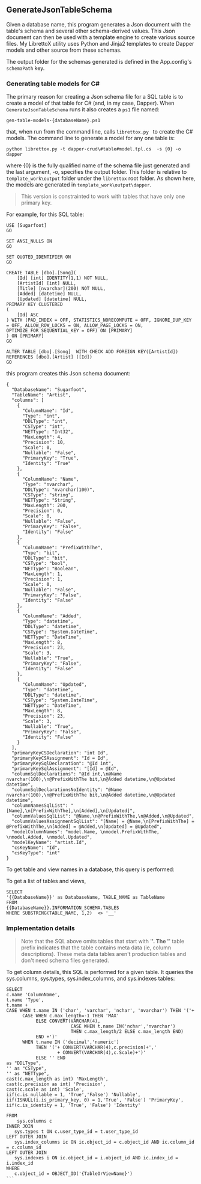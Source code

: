 ## GenerateJsonTableSchema

Given a database name, this program generates a Json document with the table's schema and several other schema-derived values. This Json document can then be used with a template engine to create various source files. My LibrettoX utility uses Python and Jinja2 templates to create Dapper models and other source from these schemas. 

The output folder for the schemas generated is defined in the App.config's `schemaPath` key. 

### Generating table models for C#

The primary reason for creating a Json schema file for a SQL table is to create a model of that table for C# (and, in my case, Dapper). When `GenerateJsonTableSchema` runs it also creates a `ps1` file named:

    gen-table-models-{databaseName}.ps1

that, when run from the command line, calls `librettox.py ` to create the C# models. The command line to generate a model for any one table is:

    python librettox.py -t dapper-crud\#table#model.tpl.cs  -s {0} -o dapper

where {0} is the fully qualified name of the schema file just generated and the last argument, -o, specifies the output folder. This folder is relative to `template_work\output` folder under the `librettox` root folder. As shown here, the models are generated in `template_work\output\dapper`.  

> This version is constrainted to work with tables that have only one primary key.

For example, for this SQL table:

```
USE [Sugarfoot]
GO

SET ANSI_NULLS ON
GO

SET QUOTED_IDENTIFIER ON
GO

CREATE TABLE [dbo].[Song](
    [Id] [int] IDENTITY(1,1) NOT NULL,
    [ArtistId] [int] NULL,
    [Title] [nvarchar](200) NOT NULL,
    [Added] [datetime] NULL,
    [Updated] [datetime] NULL,
PRIMARY KEY CLUSTERED 
(
    [Id] ASC
) WITH (PAD_INDEX = OFF, STATISTICS_NORECOMPUTE = OFF, IGNORE_DUP_KEY = OFF, ALLOW_ROW_LOCKS = ON, ALLOW_PAGE_LOCKS = ON, OPTIMIZE_FOR_SEQUENTIAL_KEY = OFF) ON [PRIMARY]
) ON [PRIMARY]
GO

ALTER TABLE [dbo].[Song]  WITH CHECK ADD FOREIGN KEY([ArtistId])
REFERENCES [dbo].[Artist] ([Id])
GO
```

this program creates this Json schema document: 

```
{
  "DatabaseName": "Sugarfoot",
  "TableName": "Artist",
  "columns": [
    {
      "ColumnName": "Id",
      "Type": "int",
      "DDLType": "int",
      "CSType": "int",
      "NETType": "Int32",
      "MaxLength": 4,
      "Precision": 10,
      "Scale": 0,
      "Nullable": "False",
      "PrimaryKey": "True",
      "Identity": "True"
    },
    {
      "ColumnName": "Name",
      "Type": "nvarchar",
      "DDLType": "nvarchar(100)",
      "CSType": "string",
      "NETType": "String",
      "MaxLength": 200,
      "Precision": 0,
      "Scale": 0,
      "Nullable": "False",
      "PrimaryKey": "False",
      "Identity": "False"
    },
    {
      "ColumnName": "PrefixWithThe",
      "Type": "bit",
      "DDLType": "bit",
      "CSType": "bool",
      "NETType": "Boolean",
      "MaxLength": 1,
      "Precision": 1,
      "Scale": 0,
      "Nullable": "False",
      "PrimaryKey": "False",
      "Identity": "False"
    },
    {
      "ColumnName": "Added",
      "Type": "datetime",
      "DDLType": "datetime",
      "CSType": "System.DateTime",
      "NETType": "DateTime",
      "MaxLength": 8,
      "Precision": 23,
      "Scale": 3,
      "Nullable": "True",
      "PrimaryKey": "False",
      "Identity": "False"
    },
    {
      "ColumnName": "Updated",
      "Type": "datetime",
      "DDLType": "datetime",
      "CSType": "System.DateTime",
      "NETType": "DateTime",
      "MaxLength": 8,
      "Precision": 23,
      "Scale": 3,
      "Nullable": "True",
      "PrimaryKey": "False",
      "Identity": "False"
    }
  ],
  "primaryKeyCSDeclaration": "int Id",
  "primaryKeyCSAssignment": "Id = Id",
  "primaryKeySqlDeclaration": "@Id int",
  "primaryKeySqlAssignment": "[Id] = @Id",
  "columnSqlDeclarations": "@Id int,\n@Name nvarchar(100),\n@PrefixWithThe bit,\n@Added datetime,\n@Updated datetime",
  "columnSqlDeclarationsNoIdentity": "@Name nvarchar(100),\n@PrefixWithThe bit,\n@Added datetime,\n@Updated datetime",
  "columnNamesSqlList": "[Name],\n[PrefixWithThe],\n[Added],\n[Updated]",
  "columnValuesSqlList": "@Name,\n@PrefixWithThe,\n@Added,\n@Updated",
  "columnValuesAssignmentSqlList": "[Name] = @Name,\n[PrefixWithThe] = @PrefixWithThe,\n[Added] = @Added,\n[Updated] = @Updated",
  "modelColumnNames": "model.Name, \nmodel.PrefixWithThe, \nmodel.Added, \nmodel.Updated",
  "modelKeyName": "artist.Id",
  "csKeyName": "Id",
  "csKeyType": "int"
}
```

To get table and view names in a database, this query is performed:

To get a list of tables and views, 

```
SELECT
'{{DatabaseName}}' as DatabaseName, TABLE_NAME as TableName 
FROM
{{DatabaseName}}.INFORMATION_SCHEMA.TABLES
WHERE SUBSTRING(TABLE_NAME, 1,2)  <> '__'
```

### Implementation details

> Note that the SQL above omits tables that start with '__'. The '__' table prefix indicates that the table contains meta data (ie, column descriptions). These meta data tables aren't production tables and don't need schema files generated.

To get column details, this SQL is performed for a given table. It queries the sys.columns, sys.types, sys.index_columns, and sys.indexes tables: 

````
SELECT
c.name 'ColumnName',
t.name 'Type',
t.name +
CASE WHEN t.name IN ('char', 'varchar', 'nchar', 'nvarchar') THEN '('+
      CASE WHEN c.max_length=-1 THEN 'MAX'
           ELSE CONVERT(VARCHAR(4),
                        CASE WHEN t.name IN('nchar','nvarchar')
                        THEN c.max_length/2 ELSE c.max_length END)
           END +')'
      WHEN t.name IN ('decimal','numeric')
           THEN '('+ CONVERT(VARCHAR(4),c.precision)+','
                   + CONVERT(VARCHAR(4),c.Scale)+')'
           ELSE '' END
as "DDLType",
'' as "CSType",
'' as "NETType",
cast(c.max_length as int) 'MaxLength',
cast(c.precision as int) 'Precision',
cast(c.scale as int) 'Scale',
iif(c.is_nullable = 1, 'True','False') 'Nullable',
iif(ISNULL(i.is_primary_key, 0) = 1,'True', 'False') 'PrimaryKey',
iif(c.is_identity = 1, 'True', 'False') 'Identity'

FROM
    sys.columns c
INNER JOIN
   sys.types t ON c.user_type_id = t.user_type_id
LEFT OUTER JOIN
   sys.index_columns ic ON ic.object_id = c.object_id AND ic.column_id = c.column_id
LEFT OUTER JOIN
   sys.indexes i ON ic.object_id = i.object_id AND ic.index_id = i.index_id
WHERE
   c.object_id = OBJECT_ID('{TableOrViewName}')
```   